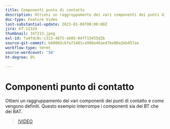 ```yaml
---
title: Componenti punto di contatto
description: Ottieni un raggruppamento dei vari componenti dei punti di contatto e come vengono definiti. Questo esempio interrompe i componenti sia dei BT che dei BAT.
doc-type: Feature Video
last-substantial-update: 2023-01-06T00:00:00Z
jira: KT-11324
thumbnail: 347213.jpeg
exl-id: fa4fdc0c-c313-4875-a605-04ff15455d2b
source-git-commit: b60003c6fa73401ca980a46ae47be00a1bb457ae
workflow-type: tm+mt
source-wordcount: '50'
ht-degree: 0%

---
```


# Componenti punto di contatto

Ottieni un raggruppamento dei vari componenti dei punti di contatto e come vengono definiti. Questo esempio interrompe i componenti sia dei BT che dei BAT.

>[!VIDEO](https://video.tv.adobe.com/v/347213/?quality=12&learn=on)
